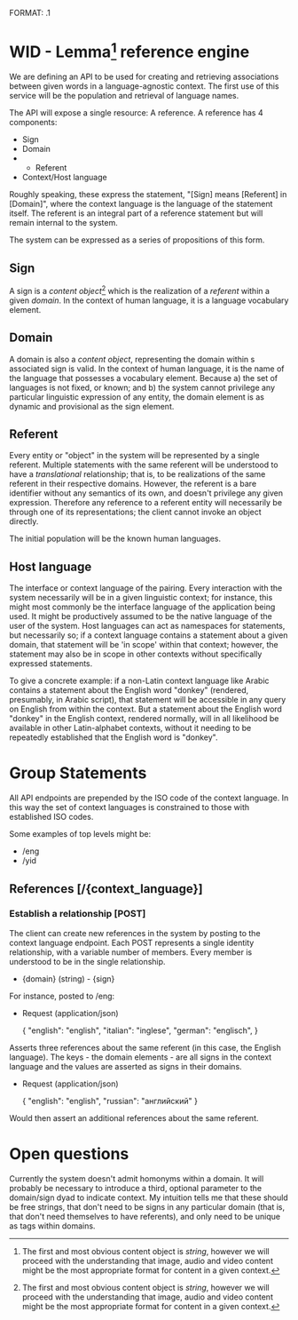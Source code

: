 FORMAT: .1

# WID - Lemma[^1] reference engine

We are defining an API to be used for creating and retrieving associations between given words in a language-agnostic context. The first use of this service will be the population and retrieval of language names.

The API will expose a single resource: A reference. A reference has 4 components:

- Sign
- Domain
- * Referent 
- Context/Host language

Roughly speaking, these express the statement, "[Sign] means [Referent] in [Domain]", where the context language is the language of the statement itself. The referent is an integral part of a reference statement but will remain internal to the system.

The system can be expressed as a series of propositions of this form.

## Sign

A sign is a *content object*[^1] which is the realization of a *referent* within a given *domain*. In the context of human language, it is a language vocabulary element.

## Domain

A domain is also a *content object*, representing the domain within s associated sign is valid. In the context of human language, it is the name of the language that possesses a vocabulary element. Because a) the set of languages is not fixed, or known; and b) the system cannot privilege any particular linguistic expression of any entity, the domain element is as dynamic and provisional as the sign element. 

## Referent

Every entity or "object" in the system will be represented by a single referent. Multiple statements with the same referent will be understood to have a *translational* relationship; that is, to be realizations of the same referent in their respective domains. However, the referent is a bare identifier without any semantics of its own, and doesn't privilege any given expression. Therefore any reference to a referent entity will necessarily be through one of its representations; the client cannot invoke an object directly.

The initial population will be the known human languages.

## Host language

The interface or context language of the pairing. Every interaction with the system necessarily will be in a given linguistic context; for instance, this might most commonly be the interface language of the application being used. It might be productively assumed to be the native language of the user of the system. Host languages can act as namespaces for statements, but necessarily so; if a context language contains a statement about a given domain, that statement will be 'in scope' within that context; however, the statement may also be in scope in other contexts without specifically expressed statements.

To give a concrete example: if a non-Latin context language like Arabic contains a statement about the English word "donkey" (rendered, presumably, in Arabic script), that statement will be accessible in any query on English from within the context. But a statement about the English word "donkey" in the English context, rendered normally, will in all likelihood be available in other Latin-alphabet contexts, without it needing to be repeatedly established that the English word is "donkey".

[^1]: The first and most obvious content object is *string*, however we will proceed with the understanding that image, audio and video content might be the most appropriate format for content in a given context.

# Group Statements

All API endpoints are prepended by the ISO code of the context language. In this way the set of context languages is constrained to those with established ISO codes.

Some examples of top levels might be:

- /eng
- /yid

## References [/{context_language}]

### Establish a relationship [POST]

The client can create new references in the system by posting to the context language endpoint. Each POST represents a single identity relationship, with a variable number of members. Every member is understood to be in the single relationship.

+ {domain} (string) - {sign}

For instance, posted to /eng:

+ Request (application/json)

    {
       "english": "english",
       "italian": "inglese",
       "german": "englisch",
    }

Asserts three references about the same referent (in this case, the English language). The keys - the domain elements - are all signs in the context language and the values are asserted as signs in their domains.

+ Request (application/json)

    {
        "english": "english",
        "russian": "английский"
    }

Would then assert an additional references about the same referent.

# Open questions

Currently the system doesn't admit homonyms within a domain. It will probably be necessary to introduce a third, optional parameter to the domain/sign dyad to indicate context. My intuition tells me that these should be free strings, that don't need to be signs in any particular domain (that is, that don't need themselves to have referents), and only need to be unique as tags within domains.
